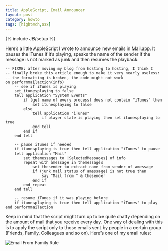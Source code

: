 ```yaml
---
title: AppleScript, Email Announcer
layout: post
category: howto
tags: [hightech,osx]
---
```

{% include JB/setup %}

Here’s a little AppleScript I wrote to announce new emails in Mail.app. It pauses the iTunes if it’s playing, speaks the name of the sender if the message is not marked as junk and then resumes the playback.

    -- FIXME: after moving my blog from hosting to hosting, I think I
    -- finally broke this article enough to make it very nearly useless:
    -- the formatting is broken, the code might not work
    on performmailaction(info)
        -- see if iTunes is playing
        set itunesplaying to false
        tell application "System Events"
            if (get name of every process) does not contain "iTunes" then
                set itunesplaying to false
            else
                tell application "iTunes"
                    if player state is playing then set itunesplaying to true
                end tell
            end if
        end tell

        -- pause iTunes if needed
        if itunesplaying is true then tell application "iTunes" to pause
        tell application "Mail"
            set themessages to |SelectedMessages| of info
            repeat with amessage in themessages
                set thesender to extract name from sender of amessage
                if (junk mail status of amessage) is not true then
                    say "Mail from " & thesender
                end if
            end repeat
        end tell

        -- resume iTunes if it was playing before
        if itunesplaying is true then tell application "iTunes" to play
    end performmailaction

Keep in mind that the script might turn up to be quite chatty depending on the amount of mail that you receive every day. One way of dealing with this is to apply the script only to those emails sent by people in a certain group (Friends, Family, Colleagues and so on). Here’s one of my email rules:

![Email From Family Rule](http://george.sudarkoff.com/storage/post-images/AnnounceFamily.png)
